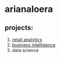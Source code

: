 # arianaloera
## projects:

1. [retail analytics](https://linkmehere.com)
2. [business intelligence](https://github.com/A-Loera/arianaloera/blob/main/Ariana_Loera_Project_5_6%2C_warmup_3100_ulta_quartiles.ipynb)
3. data science
